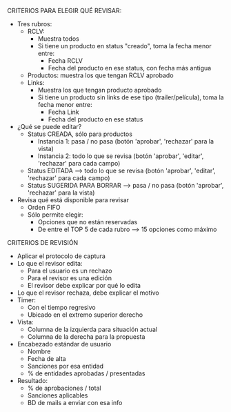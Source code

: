 CRITERIOS PARA ELEGIR QUÉ REVISAR:
- Tres rubros:
	- RCLV:
		- Muestra todos
		- Si tiene un producto en status "creado", toma la fecha menor entre:
			- Fecha RCLV
			- Fecha del producto en ese status, con fecha más antigua
	- Productos: muestra los que tengan RCLV aprobado
	- Links: 
		- Muestra los que tengan producto aprobado
		- Si tiene un producto sin links de ese tipo (trailer/película), toma la fecha menor entre:
			- Fecha Link
			- Fecha del producto en ese status
- ¿Qué se puede editar?
	- Status CREADA, sólo para productos
		- Instancia 1: pasa / no pasa (botón 'aprobar', 'rechazar' para la vista)
		- Instancia 2: todo lo que se revisa (botón 'aprobar', 'editar', 'rechazar' para cada campo)
	- Status EDITADA --> todo lo que se revisa (botón 'aprobar', 'editar', 'rechazar' para cada campo)
	- Status SUGERIDA PARA BORRAR --> pasa / no pasa (botón 'aprobar', 'rechazar' para la vista)
- Revisa qué está disponible para revisar
	- Orden FIFO
	- Sólo permite elegir:
		- Opciones que no están reservadas
		- De entre el TOP 5 de cada rubro --> 15 opciones como máximo

CRITERIOS DE REVISIÓN
- Aplicar el protocolo de captura
- Lo que el revisor edita:
	- Para el usuario es un rechazo
	- Para el revisor es una edición
	- El revisor debe explicar por qué lo edita
- Lo que el revisor rechaza, debe explicar el motivo
- Timer:
	- Con el tiempo regresivo
	- Ubicado en el extremo superior derecho
- Vista:
	- Columna de la izquierda para situación actual
	- Columna de la derecha para la propuesta
- Encabezado estándar de usuario
	- Nombre
	- Fecha de alta
	- Sanciones por esa entidad
	- % de entidades aprobadas / presentadas
- Resultado:
	- % de aprobaciones / total
	- Sanciones aplicables
	- BD de mails a enviar con esa info

